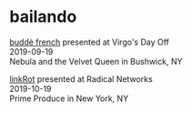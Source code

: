 <h1>bailando</h1>

<p>
<a href="/2019v_01.md">buddè french</a> presented at Virgo's Day Off <br/>
2019-09-19<br/>
Nebula and the Velvet Queen in Bushwick, NY 
</p>
<p>
<a href="/2019v_02.md">linkRot</a> presented at Radical Networks <br/>
2019-10-19<br/>
Prime Produce in New York, NY
</p>


